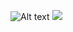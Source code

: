 ![Alt text](https://raw.github.com/potherca-blog/StackOverflow/master/question.13808020.include-an-svg-hosted-on-github-in-markdown/controllers_brief.svg?sanitize=true)
<img src="http://debeissat.nicolas.free.fr/images_svg/circle_3d.svg?sanitize=true">
